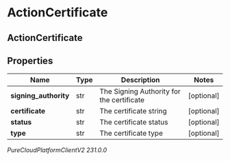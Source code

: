 # ActionCertificate

## ActionCertificate

## Properties

|Name | Type | Description | Notes|
|------------ | ------------- | ------------- | -------------|
| **signing_authority** | str | The Signing Authority for the certificate | [optional] |
| **certificate** | str | The certificate string | [optional] |
| **status** | str | The certificate status | [optional] |
| **type** | str | The certificate type | [optional] |



_PureCloudPlatformClientV2 231.0.0_
